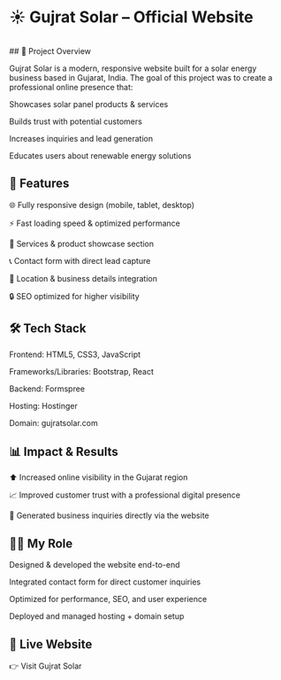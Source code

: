 # ☀️ Gujrat Solar – Official Website
<br>
## 📌 Project Overview

Gujrat Solar
 is a modern, responsive website built for a solar energy business based in Gujarat, India. The goal of this project was to create a professional online presence that:

Showcases solar panel products & services

Builds trust with potential customers

Increases inquiries and lead generation

Educates users about renewable energy solutions
<br>
## 🚀 Features

🌐 Fully responsive design (mobile, tablet, desktop)

⚡ Fast loading speed & optimized performance

📝 Services & product showcase section

📞 Contact form with direct lead capture

📍 Location & business details integration

🔒 SEO optimized for higher visibility
<br>
## 🛠️ Tech Stack

Frontend: HTML5, CSS3, JavaScript

Frameworks/Libraries: Bootstrap, React

Backend: Formspree

Hosting: Hostinger

Domain: gujratsolar.com
<br>
## 📊 Impact & Results

⬆️ Increased online visibility in the Gujarat region

📈 Improved customer trust with a professional digital presence

🔗 Generated business inquiries directly via the website
<br>
## 👨‍💻 My Role

Designed & developed the website end-to-end

Integrated contact form for direct customer inquiries

Optimized for performance, SEO, and user experience

Deployed and managed hosting + domain setup
<br>
## 🔗 Live Website

👉 Visit Gujrat Solar
